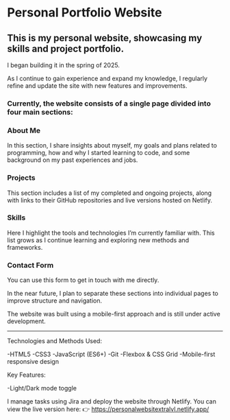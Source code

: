 <h1>Personal Portfolio Website</h1>
<h2>This is my personal website, showcasing my skills and project portfolio.</h2>

<p>I began building it in the spring of 2025.</p>
<p>As I continue to gain experience and expand my knowledge, I regularly refine and update the site with new features and improvements.</p>

<h3>Currently, the website consists of a single page divided into four main sections:</h3>

<h3>About Me</h3>
<p>In this section, I share insights about myself, my goals and plans related to programming, how and why I started learning to code, and some background on my past experiences and jobs.</p>

<h3>Projects</h3>
<p>This section includes a list of my completed and ongoing projects, along with links to their GitHub repositories and live versions hosted on Netlify.</p>

<h3>Skills</h3>
<p>Here I highlight the tools and technologies I’m currently familiar with. This list grows as I continue learning and exploring new methods and frameworks.</p>

<h3>Contact Form</h3>
<p>You can use this form to get in touch with me directly.</p>

<p>In the near future, I plan to separate these sections into individual pages to improve structure and navigation.</p>
<p>The website was built using a mobile-first approach and is still under active development.</p>
<hr>

Technologies and Methods Used:

-HTML5
-CSS3
-JavaScript (ES6+)
-Git
-Flexbox & CSS Grid
-Mobile-first responsive design

Key Features:

-Light/Dark mode toggle

I manage tasks using Jira and deploy the website through Netlify.
You can view the live version here:
👉 https://personalwebsitextralvl.netlify.app/
